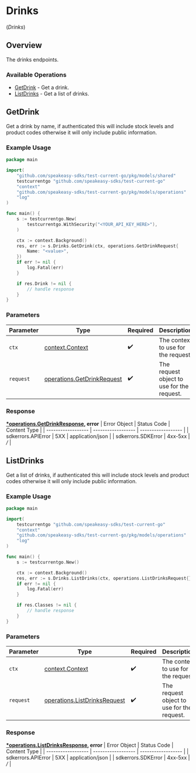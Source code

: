# Drinks
(*Drinks*)

## Overview

The drinks endpoints.

### Available Operations

* [GetDrink](#getdrink) - Get a drink.
* [ListDrinks](#listdrinks) - Get a list of drinks.

## GetDrink

Get a drink by name, if authenticated this will include stock levels and product codes otherwise it will only include public information.

### Example Usage

```go
package main

import(
	"github.com/speakeasy-sdks/test-current-go/pkg/models/shared"
	testcurrentgo "github.com/speakeasy-sdks/test-current-go"
	"context"
	"github.com/speakeasy-sdks/test-current-go/pkg/models/operations"
	"log"
)

func main() {
    s := testcurrentgo.New(
        testcurrentgo.WithSecurity("<YOUR_API_KEY_HERE>"),
    )

    ctx := context.Background()
    res, err := s.Drinks.GetDrink(ctx, operations.GetDrinkRequest{
        Name: "<value>",
    })
    if err != nil {
        log.Fatal(err)
    }

    if res.Drink != nil {
        // handle response
    }
}
```

### Parameters

| Parameter                                                                    | Type                                                                         | Required                                                                     | Description                                                                  |
| ---------------------------------------------------------------------------- | ---------------------------------------------------------------------------- | ---------------------------------------------------------------------------- | ---------------------------------------------------------------------------- |
| `ctx`                                                                        | [context.Context](https://pkg.go.dev/context#Context)                        | :heavy_check_mark:                                                           | The context to use for the request.                                          |
| `request`                                                                    | [operations.GetDrinkRequest](../../pkg/models/operations/getdrinkrequest.md) | :heavy_check_mark:                                                           | The request object to use for the request.                                   |


### Response

**[*operations.GetDrinkResponse](../../pkg/models/operations/getdrinkresponse.md), error**
| Error Object       | Status Code        | Content Type       |
| ------------------ | ------------------ | ------------------ |
| sdkerrors.APIError | 5XX                | application/json   |
| sdkerrors.SDKError | 4xx-5xx            | */*                |

## ListDrinks

Get a list of drinks, if authenticated this will include stock levels and product codes otherwise it will only include public information.

### Example Usage

```go
package main

import(
	testcurrentgo "github.com/speakeasy-sdks/test-current-go"
	"context"
	"github.com/speakeasy-sdks/test-current-go/pkg/models/operations"
	"log"
)

func main() {
    s := testcurrentgo.New()

    ctx := context.Background()
    res, err := s.Drinks.ListDrinks(ctx, operations.ListDrinksRequest{})
    if err != nil {
        log.Fatal(err)
    }

    if res.Classes != nil {
        // handle response
    }
}
```

### Parameters

| Parameter                                                                        | Type                                                                             | Required                                                                         | Description                                                                      |
| -------------------------------------------------------------------------------- | -------------------------------------------------------------------------------- | -------------------------------------------------------------------------------- | -------------------------------------------------------------------------------- |
| `ctx`                                                                            | [context.Context](https://pkg.go.dev/context#Context)                            | :heavy_check_mark:                                                               | The context to use for the request.                                              |
| `request`                                                                        | [operations.ListDrinksRequest](../../pkg/models/operations/listdrinksrequest.md) | :heavy_check_mark:                                                               | The request object to use for the request.                                       |


### Response

**[*operations.ListDrinksResponse](../../pkg/models/operations/listdrinksresponse.md), error**
| Error Object       | Status Code        | Content Type       |
| ------------------ | ------------------ | ------------------ |
| sdkerrors.APIError | 5XX                | application/json   |
| sdkerrors.SDKError | 4xx-5xx            | */*                |
